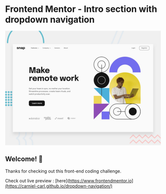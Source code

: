 # Frontend Mentor - Intro section with dropdown navigation

![Design preview for the Intro section with dropdown navigation coding challenge](./design/desktop-preview.jpg)

## Welcome! 👋

Thanks for checking out this front-end coding challenge.

Check out live preview : [here](https://www.frontendmentor.io](https://carniel-carl.github.io/dropdown-navigation/) 

